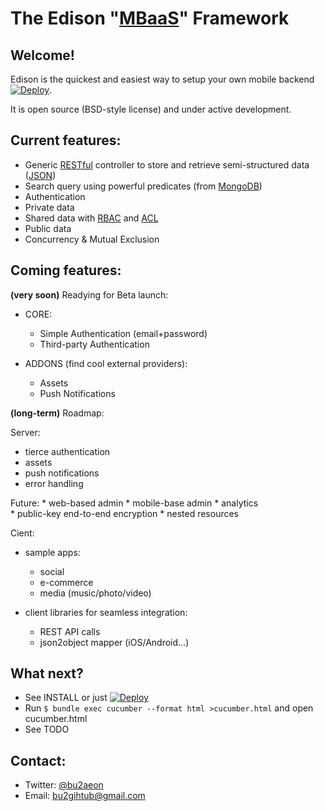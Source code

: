 The Edison "[MBaaS](http://en.wikipedia.org/wiki/Mobile_Backend_as_a_service)" Framework
========================================================================================

Welcome!
--------

Edison is the quickest and easiest way to setup your own mobile backend [![Deploy](https://www.herokucdn.com/deploy/button.png)](https://heroku.com/deploy).

It is open source (BSD-style license) and under active development.

Current features:
-----------------
  * Generic [RESTful](http://en.wikipedia.org/wiki/Representational_state_transfer) controller to store and retrieve semi-structured data ([JSON](http://en.wikipedia.org/wiki/JSON))
  * Search query using powerful predicates (from [MongoDB](http://docs.mongodb.org/manual/reference/operator/query/))
  * Authentication
  * Private data
  * Shared data with [RBAC](http://en.wikipedia.org/wiki/Role-based_access_control) and [ACL](http://en.wikipedia.org/wiki/Access_control_list)
  * Public data
  * Concurrency & Mutual Exclusion

Coming features:
----------------

**(very soon)** Readying for Beta launch:

  * CORE:
    - Simple Authentication (email+password)
    - Third-party Authentication 

  * ADDONS (find cool external providers):
    - Assets
    - Push Notifications

**(long-term)** Roadmap:

Server:

  * tierce authentication
  * assets
  * push notifications
  * error handling

  Future:
    * web-based admin
    * mobile-base admin
    * analytics	    
    * public-key end-to-end encryption
    * nested resources
  
Cient:

  * sample apps:
    - social
    - e-commerce
    - media (music/photo/video)

  * client libraries for seamless integration:
    - REST API calls
    - json2object mapper (iOS/Android...)

What next?
----------

* See INSTALL or just [![Deploy](https://www.herokucdn.com/deploy/button.png)](https://heroku.com/deploy)
* Run `$ bundle exec cucumber --format html >cucumber.html` and open cucumber.html
* See TODO

Contact:
--------

  * Twitter: [@bu2aeon](https://twitter.com/bu2aeon)
  * Email: bu2gihtub@gmail.com
